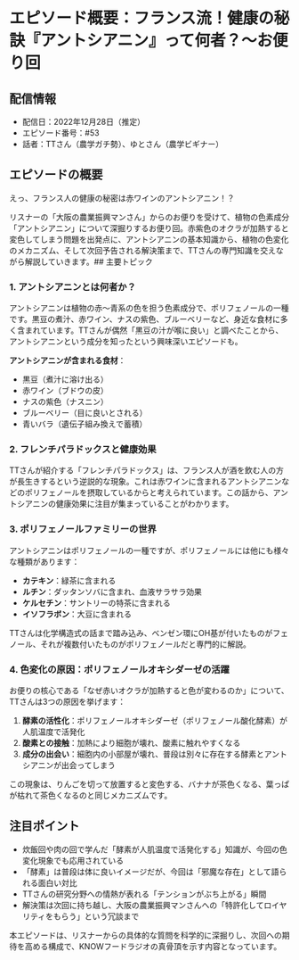 # エピソード概要：フランス流！健康の秘訣『アントシアニン』って何者？〜お便り回

## 配信情報
- 配信日：2022年12月28日（推定）
- エピソード番号：#53
- 話者：TTさん（農学ガチ勢）、ゆとさん（農学ビギナー）

## エピソードの概要

えっ、フランス人の健康の秘密は赤ワインのアントシアニン！？

リスナーの「大阪の農業振興マンさん」からのお便りを受けて、植物の色素成分「アントシアニン」について深掘りするお便り回。赤紫色のオクラが加熱すると変色してしまう問題を出発点に、アントシアニンの基本知識から、植物の色変化のメカニズム、そして次回予告される解決策まで、TTさんの専門知識を交えながら解説していきます。## 主要トピック

### 1. アントシアニンとは何者か？

アントシアニンは植物の赤〜青系の色を担う色素成分で、ポリフェノールの一種です。黒豆の煮汁、赤ワイン、ナスの紫色、ブルーベリーなど、身近な食材に多く含まれています。TTさんが偶然「黒豆の汁が喉に良い」と調べたことから、アントシアニンという成分を知ったという興味深いエピソードも。

**アントシアニンが含まれる食材**：
- 黒豆（煮汁に溶け出る）
- 赤ワイン（ブドウの皮）
- ナスの紫色（ナスニン）
- ブルーベリー（目に良いとされる）
- 青いバラ（遺伝子組み換えで蓄積）

### 2. フレンチパラドックスと健康効果

TTさんが紹介する「フレンチパラドックス」は、フランス人が酒を飲む人の方が長生きするという逆説的な現象。これは赤ワインに含まれるアントシアニンなどのポリフェノールを摂取しているからと考えられています。この話から、アントシアニンの健康効果に注目が集まっていることがわかります。

### 3. ポリフェノールファミリーの世界

アントシアニンはポリフェノールの一種ですが、ポリフェノールには他にも様々な種類があります：

- **カテキン**：緑茶に含まれる
- **ルチン**：ダッタンソバに含まれ、血液サラサラ効果
- **ケルセチン**：サントリーの特茶に含まれる
- **イソフラボン**：大豆に含まれる

TTさんは化学構造式の話まで踏み込み、ベンゼン環にOH基が付いたものがフェノール、それが複数付いたものがポリフェノールだと専門的に解説。

### 4. 色変化の原因：ポリフェノールオキシダーゼの活躍

お便りの核心である「なぜ赤いオクラが加熱すると色が変わるのか」について、TTさんは3つの原因を挙げます：

1. **酵素の活性化**：ポリフェノールオキシダーゼ（ポリフェノール酸化酵素）が人肌温度で活発化
2. **酸素との接触**：加熱により細胞が壊れ、酸素に触れやすくなる
3. **成分の出会い**：細胞内の小部屋が壊れ、普段は別々に存在する酵素とアントシアニンが出会ってしまう

この現象は、りんごを切って放置すると変色する、バナナが茶色くなる、葉っぱが枯れて茶色くなるのと同じメカニズムです。

## 注目ポイント

- 炊飯回や肉の回で学んだ「酵素が人肌温度で活発化する」知識が、今回の色変化現象でも応用されている
- 「酵素」は普段は体に良いイメージだが、今回は「邪魔な存在」として語られる面白い対比
- TTさんの研究分野への情熱が表れる「テンションがぶち上がる」瞬間
- 解決策は次回に持ち越し、大阪の農業振興マンさんへの「特許化してロイヤリティをもらう」という冗談まで

本エピソードは、リスナーからの具体的な質問を科学的に深掘りし、次回への期待を高める構成で、KNOWフードラジオの真骨頂を示す内容となっています。